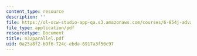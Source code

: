 ```yaml
---
content_type: resource
description: ''
file: https://ol-ocw-studio-app-qa.s3.amazonaws.com/courses/6-854j-advanced-algorithms-fall-2005/0a25a8f2b9f6724cebda6917a3f50c97_n32parallel.pdf
file_type: application/pdf
resourcetype: Document
title: n32parallel.pdf
uid: 0a25a8f2-b9f6-724c-ebda-6917a3f50c97
---
```

